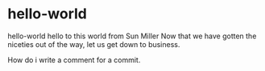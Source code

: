 # hello-world
hello-world
hello to this world from Sun Miller
Now that we have gotten the niceties out of the way, let us get down to business.

How do i write a comment for a commit.
